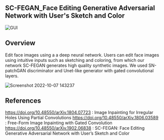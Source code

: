 ## SC-FEGAN_Face Editing Generative Adversarial Network with User's Sketch and Color
![GUI](https://user-images.githubusercontent.com/112108580/194565225-8a8ed270-0baa-468d-8d72-d3bc48404f8a.gif)

## Overview
Edit face images using a a deep neural network. Users can edit face images using intuitive inputs such as sketching and coloring, from which our network SC-FEGAN generates high quality synthetic images. We used SN-patchGAN discriminator and Unet-like generator with gated convolutional layers.

![Screenshot 2022-10-07 143237](https://user-images.githubusercontent.com/112108580/194565759-d37afb86-642a-444f-8301-b4cb756376d5.png)

## References 

https://doi.org/10.48550/arXiv.1804.07723 : Image Inpainting for Irregular Holes Using Partial Convolutions
https://doi.org/10.48550/arXiv.1806.03589 : Free-Form Image Inpainting with Gated Convolution
https://doi.org/10.48550/arXiv.1902.06838 : SC-FEGAN: Face Editing Generative Adversarial Network with User’s Sketch and Color
